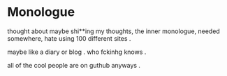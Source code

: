 # Monologue

thought about maybe shi**ing my thoughts, the inner monologue, needed somewhere, hate using 100 different sites . 

maybe like a diary or blog . who fckinhg knows .

all of the cool people are on guthub anyways .
